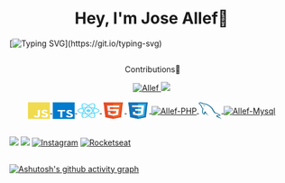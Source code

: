 <h1 align="center">Hey, I'm Jose Allef👋</h1>

[![Typing SVG](https://readme-typing-svg.herokuapp.com?size=40&center=true&vCenter=true&width=1000&height=100&lines=WELCOME+TO+VISIT+MY+PROFILE.)](https://git.io/typing-svg)

##

<!--
**joseallef/joseallef** is a ✨ _special_ ✨ repository because its `README.md` (this file) appears on your GitHub profile.

Here are some ideas to get you started:

- 🔭 I’m currently working on ...
- 🌱 I’m currently learning ...
- 👯 I’m looking to collaborate on ...
- 🤔 I’m looking for help with ...
- 💬 Ask me about ...
- 📫 How to reach me: ...
- 😄 Pronouns: ...
- ⚡ Fun fact: ...
-->
<p align="center">&nbsp;Contributions🌱</></p>
<div align="center">
  <a href="https://github.com/joseallef"/>
  <img height="180em" src="https://github-readme-stats.vercel.app/api?username=joseallef&show_icons=true&locale=en&theme=tokyonight" alt="Allef" />
  <img height="180em" src="https://github-readme-stats.vercel.app/api/top-langs/?username=joseallef&layout=compact&langs_count=7&theme=tokyonight"/>
</div>

<div align="center"><br>
  <img align="center" alt="Allef-Js" height="30" width="40" src="https://raw.githubusercontent.com/devicons/devicon/master/icons/javascript/javascript-plain.svg">
  <img align="center" alt="Allef-Ts" height="30" width="40" src="https://raw.githubusercontent.com/devicons/devicon/master/icons/typescript/typescript-plain.svg">
  <img align="center" alt="Allef-React" height="30" width="40" src="https://raw.githubusercontent.com/devicons/devicon/master/icons/react/react-original.svg">
  <img align="center" alt="Allef-HTML" height="30" width="40" src="https://raw.githubusercontent.com/devicons/devicon/master/icons/html5/html5-original.svg"> 
  <img align="center" alt="Allef-CSS" height="30" width="40" src="https://raw.githubusercontent.com/devicons/devicon/master/icons/css3/css3-original.svg">
   <img align="center" alt="Allef-PHP" height="30" width="40" src="https://img.shields.io/badge/PHP-777BB4?style=for-the-badge&logo=php&logoColor=white">
  <img align="center" alt="Allef-Mysql" height="30" width="40" src="https://raw.githubusercontent.com/devicons/devicon/master/icons/mysql/mysql-original.svg">
  <img align="center" alt="Allef-Mysql" height="30" width="40" src="https://www.vectorlogo.zone/logos/git-scm/git-scm-icon.svg" alt="git" width="40" height="40"/>
</div><br>


  <a href="https://www.gmail.com" target="_blank"><img src="https://img.shields.io/badge/Gmail-D14836?style=for-the-badge&logo=gmail&logoColor=white"></a>
  <a href="https://www.linkedin.com/in/jose-allef/" target="_blank"><img src="https://img.shields.io/badge/LinkedIn-0077B5?style=for-the-badge&logo=linkedin&logoColor=white"></a>
  [![Instagram](https://img.shields.io/badge/Instagram-E4405F?style=for-the-badge&logo=instagram&logoColor=white)](https://www.instagram.com/allef_96)
  [![Rocketseat](https://img.shields.io/badge/%F0%9F%9A%80%20Rocketseat-%238257e6?style=for-the-badge)](https://app.rocketseat.com.br/me/allef-05902)
  
  ##
  [![Ashutosh's github activity graph](https://github-readme-activity-graph.vercel.app/graph?username=joseallef&bg_color=222222&color=00ffff&line=00ffff&point=ffffff&area=true&hide_border=true)](https://github.com/ashutosh00710/github-readme-activity-graph)

  
<!--

  inspiration base **https://www.youtube.com/watch?v=TsaLQAetPLU&ab_channel=RafaellaBallerini**

  Emoji: Site = https://dev.to/envoy_/150-badges-for-github-pnk

  Icons https://devicon.dev/


  [![Gmail Badge](https://img.shields.io/badge/-joseallefbs@gmail.com-6633cc?style=flat-square&logo=Gmail&logoColor=white&link=mailto:diego.schell.f@gmail.com)]        (mailto:joseallefbs@gmail.com)

-->
